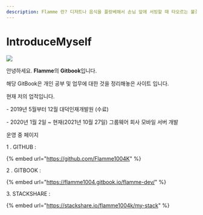```yaml
---
description: Flamme 란? 디저트나 음식을 플랑베해서 손님 앞에 서빙할 때 타오르는 불꽃.
---
```


# IntroduceMyself

&#x20;

![](.gitbook/assets/kakaotalk\_photo\_2021-01-04-16-41-50.jpeg)

안녕하세요. **Flamme**의 **Gitbook**입니다.

해당 GitBook은 개인 공부 및 업무에 대한 것을 정리해놓은 사이트 입니다.



&#x20;현재 저의 업적입니다.&#x20;

&#x20; \- 2019년 5월부터 12월 대덕인재개발원 (수료)

&#x20;\- 2020년 1월 2일 \~ 현재(2021년 10월 27일) 그룹웨어 회사 모바일 서버 개발



&#x20;운영 중 페이지&#x20;

1 . GITHUB :&#x20;

{% embed url="https://github.com/Flamme1004K" %}

2 . GITBOOK :&#x20;

{% embed url="https://flamme1004.gitbook.io/flamme-dev/" %}

3\. STACKSHARE :

{% embed url="https://stackshare.io/flamme1004k/my-stack" %}









